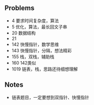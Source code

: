## Problems

+ 4     要求时间复杂度，算法
+ 5     优化，算法，最长回文子串
+ 20    数据结构
+ 21
+ 142   快慢指针，数学思维
+ 143   快慢指针，分隔，想法精彩
+ 155   栈，双栈，辅助栈
+ 160   142类似
+ 1019  链表，栈，思路还待细想理解

## Notes

+ 链表题目，一定要想到双指针、快慢指针
